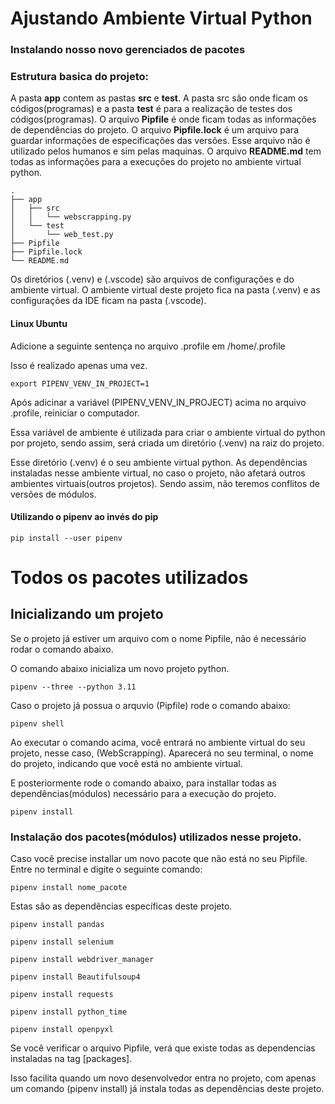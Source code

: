 # Ajustando Ambiente Virtual Python

### Instalando nosso novo gerenciados de pacotes

### Estrutura basica do projeto:

A pasta **app** contem as pastas **src** e **test**. A pasta src são onde ficam os códigos(programas) e a pasta **test** é para a realização de testes dos códigos(programas). O arquivo **Pipfile** é onde ficam todas as informações de dependências do projeto. O arquivo **Pipfile.lock** é um arquivo para guardar informações de especificações das versões. Esse arquivo não é utilizado pelos humanos e sim pelas maquinas. O arquivo **README.md** tem todas as informações para a execuções do projeto no ambiente virtual python.

```
.
├── app
│   ├── src
│   │   └── webscrapping.py
│   └── test
│       └── web_test.py
├── Pipfile
├── Pipfile.lock
└── README.md
```

Os diretórios (.venv) e (.vscode) são arquivos de configurações e do ambiente virtual. O ambiente virtual deste projeto fica na pasta (.venv) e as configurações da IDE ficam na pasta (.vscode).

#### Linux Ubuntu

Adicione a seguinte sentença no arquivo .profile em /home/.profile

Isso é realizado apenas uma vez.

```
export PIPENV_VENV_IN_PROJECT=1 
```

Após adicinar a variável (PIPENV_VENV_IN_PROJECT) acima no arquivo .profile, reiniciar o computador.

Essa variável de ambiente é utilizada para criar o ambiente virtual do python por projeto, sendo assim, será criada um diretório (.venv) na raiz do projeto.

Esse diretório (.venv) é o seu ambiente virtual python. As dependências instaladas nesse ambiente virtual, no caso o projeto, não afetará outros ambientes virtuais(outros projetos). Sendo assim, não teremos conflitos de versões de módulos.

#### Utilizando o pipenv ao invés do pip

```
pip install --user pipenv
```

# Todos os pacotes utilizados

## Inicializando um projeto

Se o projeto já estiver um arquivo com o nome Pipfile, não é necessário rodar o comando abaixo.

O comando abaixo inicializa um novo projeto python.

```
pipenv --three --python 3.11
```

Caso o projeto já possua o arquvio (Pipfile) rode o comando abaixo:

```
pipenv shell
```
Ao executar o comando acima, você entrará no ambiente virtual do seu projeto, nesse caso, (WebScrapping). Aparecerá no seu terminal, o nome do projeto, indicando que você está no ambiente virtual.

E posteriormente rode o comando abaixo, para installar todas as dependências(módulos) necessário para a execução do projeto.

```
pipenv install
```


### Instalação dos pacotes(módulos) utilizados nesse projeto.

Caso você precise installar um novo pacote que não está no seu Pipfile. Entre no terminal e digite  o seguinte comando:

```
pipenv install nome_pacote
```

Estas são as dependências específicas deste projeto.

```
pipenv install pandas

pipenv install selenium

pipenv install webdriver_manager

pipenv install Beautifulsoup4

pipenv install requests

pipenv install python_time

pipenv install openpyxl
```

Se você verificar o arquivo Pipfile, verá que existe todas as dependencias instaladas na tag [packages].

Isso facilita quando um novo desenvolvedor entra no projeto, com apenas um comando (pipenv install) já instala todas as dependências deste projeto.
